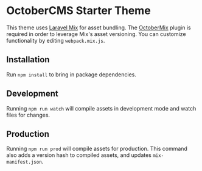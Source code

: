 # OctoberCMS Starter Theme

This theme uses [Laravel Mix](https://laravel-mix.com/) for asset bundling. The [OctoberMix](https://github.com/voveson/oc-octobermix) plugin is required in order to leverage Mix's asset versioning. You can customize functionality by editing `webpack.mix.js`.

## Installation

Run `npm install` to bring in package dependencies.

## Development

Running `npm run watch` will compile assets in development mode and watch files for changes.

## Production

Running `npm run prod` will compile assets for production. This command also adds a version hash to compiled assets, and updates `mix-manifest.json`.
